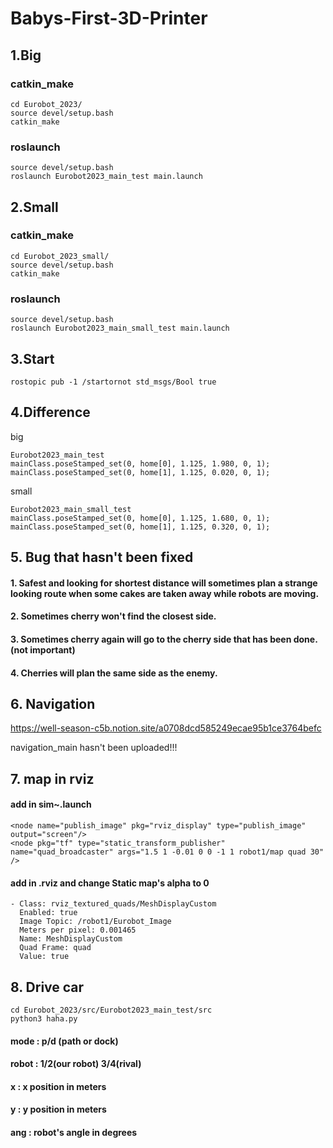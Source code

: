 # Babys-First-3D-Printer

## 1.Big

### catkin_make
    cd Eurobot_2023/
    source devel/setup.bash
    catkin_make
    
### roslaunch
    source devel/setup.bash
    roslaunch Eurobot2023_main_test main.launch
    
## 2.Small

### catkin_make
    cd Eurobot_2023_small/
    source devel/setup.bash
    catkin_make
    
### roslaunch
    source devel/setup.bash
    roslaunch Eurobot2023_main_small_test main.launch

## 3.Start
    rostopic pub -1 /startornot std_msgs/Bool true
    
## 4.Difference

big

    Eurobot2023_main_test
    mainClass.poseStamped_set(0, home[0], 1.125, 1.980, 0, 1);
    mainClass.poseStamped_set(0, home[1], 1.125, 0.020, 0, 1);
     
small

    Eurobot2023_main_small_test
    mainClass.poseStamped_set(0, home[0], 1.125, 1.680, 0, 1);
    mainClass.poseStamped_set(0, home[1], 1.125, 0.320, 0, 1);
    
## 5. Bug that hasn't been fixed

#### 1. Safest and looking for shortest distance will sometimes plan a strange looking route when some cakes are taken away while robots are moving.
#### 2. Sometimes cherry won't find the closest side.
#### 3. Sometimes cherry again will go to the cherry side that has been done. (not important)
#### 4. Cherries will plan the same side as the enemy.

## 6. Navigation

https://well-season-c5b.notion.site/a0708dcd585249ecae95b1ce3764befc

navigation_main hasn't been uploaded!!!

## 7. map in rviz
    
#### add in sim~.launch
    <node name="publish_image" pkg="rviz_display" type="publish_image" output="screen"/>
    <node pkg="tf" type="static_transform_publisher" name="quad_broadcaster" args="1.5 1 -0.01 0 0 -1 1 robot1/map quad 30" />

#### add in .rviz and change Static map's alpha to 0
    - Class: rviz_textured_quads/MeshDisplayCustom
      Enabled: true
      Image Topic: /robot1/Eurobot_Image
      Meters per pixel: 0.001465
      Name: MeshDisplayCustom
      Quad Frame: quad
      Value: true

## 8. Drive car

    cd Eurobot_2023/src/Eurobot2023_main_test/src
    python3 haha.py
    
#### mode : p/d (path or dock)
#### robot : 1/2(our robot) 3/4(rival)
#### x : x position in meters
#### y : y position in meters
#### ang : robot's angle in degrees
    
